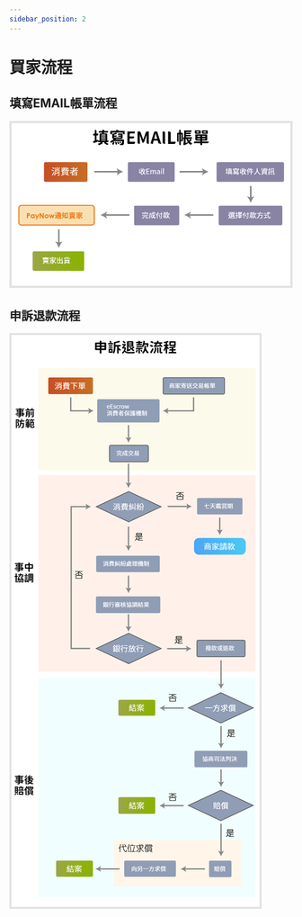 ```yaml
---
sidebar_position: 2
---
```


# 買家流程

## 填寫EMAIL帳單流程

![billing_flow](./images/buyer/billing-flow.png)

## 申訴退款流程

![refund_flow](./images/buyer/refund-flow.png)
